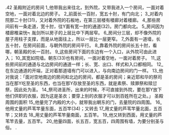 .42 
圣殿附近的房间 
1_他带我出来往北，到外院，又带我进入一个房间，一面对着空地，一面对着北边的房子。 2_前面长一百肘，宽五十肘，有门向北； 3_对着内院那二十肘(31)，又对着外院的石板地，在第三层楼有楼廊对着楼廊。 4_那些房间前有一条走道，宽十肘，往Y面有宽一肘的通道(32)。房门都向北。 5_房间因为楼廊椎粢恍┑胤剑所以房子的上层比中下两层窄。 6_房间分三层，却不像外院的屋子用柱子支撑，而是从地面往上，所以一层比一层更窄。 7_外面有一道墙，长五十肘，在房间前面，与朝外院的房间平行。 8_靠着外院的房间长五十肘，看哪，朝圣殿的长一百肘。 9_这些房间下面的东边有一个入口，从外院可由此进入； 10_其宽如院墙。朝东(33)也有房间，一面对着空地，一面对着房子。 11_这些房间前的通道与北边房间的通道一样；长、宽、出口、样式和入口都相同。 12_在东边通道的开端，正对着那道墙有门可以进入，与向南边房间的门一样。 
13_他对我说：「面对空地南边的房间和北边的房间，都是圣的房间；亲近耶和华的祭司当在那Y吃至圣的东西，也当在那Y存放至圣的东西，就是素祭、赎罪祭和赎愆祭，因此处为圣。 14_祭司进圣所，出来的时候，不可直接到外院，要在那Y放下他们供职的衣服，因为这是圣衣；要穿上别的衣服才可以到百姓所在之处。」 
圣殿周围的面积 
15_他量完了内殿的大小，就带我出朝东的门，去量院的四周围。 16_他用丈量的芦苇竿量东面，五百竿(34)；又转去 17_用丈量的芦苇竿量北面，五百竿；又转去 18_用丈量的芦苇竿量南面，五百竿。 19_他又转到西面，用丈量的芦苇竿去量，五百竿。 20_他量四面，长五百，宽五百，四周围有墙，为要分别圣与俗。 
.